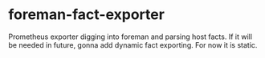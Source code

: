 # foreman-fact-exporter

Prometheus exporter digging into foreman and parsing host facts. If it will be needed in future, gonna add dynamic fact exporting. For now it is static.